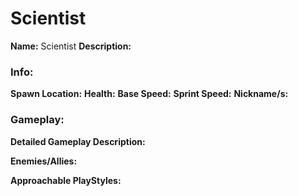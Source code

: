 # Scientist

**Name:** Scientist
**Description:** 

### Info:

**Spawn Location:**
**Health:** 
**Base Speed:** 
**Sprint Speed:** 
**Nickname/s:** 

### Gameplay:

**Detailed Gameplay Description:**

**Enemies/Allies:**

**Approachable PlayStyles:**